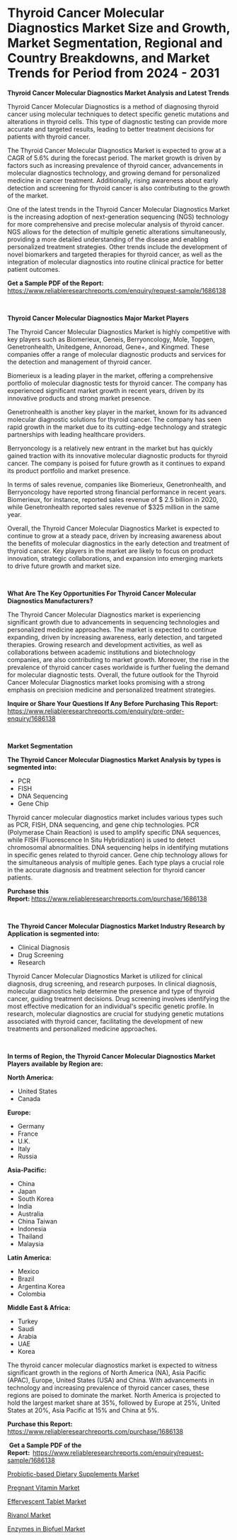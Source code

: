 <p><h1>Thyroid Cancer Molecular Diagnostics Market Size and Growth, Market Segmentation, Regional and Country Breakdowns, and Market Trends for Period from 2024 -  2031</h1></p><p><strong>Thyroid Cancer Molecular Diagnostics Market Analysis and Latest Trends</strong></p>
<p><p>Thyroid Cancer Molecular Diagnostics is a method of diagnosing thyroid cancer using molecular techniques to detect specific genetic mutations and alterations in thyroid cells. This type of diagnostic testing can provide more accurate and targeted results, leading to better treatment decisions for patients with thyroid cancer.</p><p>The Thyroid Cancer Molecular Diagnostics Market is expected to grow at a CAGR of 5.6% during the forecast period. The market growth is driven by factors such as increasing prevalence of thyroid cancer, advancements in molecular diagnostics technology, and growing demand for personalized medicine in cancer treatment. Additionally, rising awareness about early detection and screening for thyroid cancer is also contributing to the growth of the market.</p><p>One of the latest trends in the Thyroid Cancer Molecular Diagnostics Market is the increasing adoption of next-generation sequencing (NGS) technology for more comprehensive and precise molecular analysis of thyroid cancer. NGS allows for the detection of multiple genetic alterations simultaneously, providing a more detailed understanding of the disease and enabling personalized treatment strategies. Other trends include the development of novel biomarkers and targeted therapies for thyroid cancer, as well as the integration of molecular diagnostics into routine clinical practice for better patient outcomes.</p></p>
<p><strong>Get a Sample PDF of the Report:&nbsp;</strong> <a href="https://www.reliableresearchreports.com/enquiry/request-sample/1686138">https://www.reliableresearchreports.com/enquiry/request-sample/1686138</a></p>
<p>&nbsp;</p>
<p><strong>Thyroid Cancer Molecular Diagnostics Major Market Players</strong></p>
<p><p>The Thyroid Cancer Molecular Diagnostics Market is highly competitive with key players such as Biomerieux, Geneis, Berryoncology, Mole, Topgen, Genetronhealth, Unitedgene, Annoroad, Gene+, and Kingmed. These companies offer a range of molecular diagnostic products and services for the detection and management of thyroid cancer.</p><p>Biomerieux is a leading player in the market, offering a comprehensive portfolio of molecular diagnostic tests for thyroid cancer. The company has experienced significant market growth in recent years, driven by its innovative products and strong market presence.</p><p>Genetronhealth is another key player in the market, known for its advanced molecular diagnostic solutions for thyroid cancer. The company has seen rapid growth in the market due to its cutting-edge technology and strategic partnerships with leading healthcare providers.</p><p>Berryoncology is a relatively new entrant in the market but has quickly gained traction with its innovative molecular diagnostic products for thyroid cancer. The company is poised for future growth as it continues to expand its product portfolio and market presence.</p><p>In terms of sales revenue, companies like Biomerieux, Genetronhealth, and Berryoncology have reported strong financial performance in recent years. Biomerieux, for instance, reported sales revenue of $ 2.5 billion in 2020, while Genetronhealth reported sales revenue of $325 million in the same year.</p><p>Overall, the Thyroid Cancer Molecular Diagnostics Market is expected to continue to grow at a steady pace, driven by increasing awareness about the benefits of molecular diagnostics in the early detection and treatment of thyroid cancer. Key players in the market are likely to focus on product innovation, strategic collaborations, and expansion into emerging markets to drive future growth and market size.</p></p>
<p>&nbsp;</p>
<p><strong>What Are The Key Opportunities For Thyroid Cancer Molecular Diagnostics Manufacturers?</strong></p>
<p><p>The Thyroid Cancer Molecular Diagnostics market is experiencing significant growth due to advancements in sequencing technologies and personalized medicine approaches. The market is expected to continue expanding, driven by increasing awareness, early detection, and targeted therapies. Growing research and development activities, as well as collaborations between academic institutions and biotechnology companies, are also contributing to market growth. Moreover, the rise in the prevalence of thyroid cancer cases worldwide is further fueling the demand for molecular diagnostic tests. Overall, the future outlook for the Thyroid Cancer Molecular Diagnostics market looks promising with a strong emphasis on precision medicine and personalized treatment strategies.</p></p>
<p><strong>Inquire or Share Your Questions If Any Before Purchasing This Report:</strong> <a href="https://www.reliableresearchreports.com/enquiry/pre-order-enquiry/1686138">https://www.reliableresearchreports.com/enquiry/pre-order-enquiry/1686138</a></p>
<p>&nbsp;</p>
<p><strong>Market Segmentation</strong></p>
<p><strong>The Thyroid Cancer Molecular Diagnostics Market Analysis by types is segmented into:</strong></p>
<p><ul><li>PCR</li><li>FISH</li><li>DNA Sequencing</li><li>Gene Chip</li></ul></p>
<p><p>Thyroid cancer molecular diagnostics market includes various types such as PCR, FISH, DNA sequencing, and gene chip technologies. PCR (Polymerase Chain Reaction) is used to amplify specific DNA sequences, while FISH (Fluorescence In Situ Hybridization) is used to detect chromosomal abnormalities. DNA sequencing helps in identifying mutations in specific genes related to thyroid cancer. Gene chip technology allows for the simultaneous analysis of multiple genes. Each type plays a crucial role in the accurate diagnosis and treatment selection for thyroid cancer patients.</p></p>
<p><strong>Purchase this Report:&nbsp;</strong><a href="https://www.reliableresearchreports.com/purchase/1686138">https://www.reliableresearchreports.com/purchase/1686138</a></p>
<p>&nbsp;</p>
<p><strong>The Thyroid Cancer Molecular Diagnostics Market Industry Research by Application is segmented into:</strong></p>
<p><ul><li>Clinical Diagnosis</li><li>Drug Screening</li><li>Research</li></ul></p>
<p><p>Thyroid Cancer Molecular Diagnostics Market is utilized for clinical diagnosis, drug screening, and research purposes. In clinical diagnosis, molecular diagnostics help determine the presence and type of thyroid cancer, guiding treatment decisions. Drug screening involves identifying the most effective medication for an individual's specific genetic profile. In research, molecular diagnostics are crucial for studying genetic mutations associated with thyroid cancer, facilitating the development of new treatments and personalized medicine approaches.</p></p>
<p>&nbsp;</p>
<p><strong>In terms of Region, the Thyroid Cancer Molecular Diagnostics Market Players available by Region are:</strong></p>
<p>
    <p> <strong> North America: </strong>
        <ul>
            <li>United States</li>
            <li>Canada</li>
        </ul>
        </p> 
    <p> <strong> Europe: </strong>
        <ul>
            <li>Germany</li>
            <li>France</li>
            <li>U.K.</li>
            <li>Italy</li>
            <li>Russia</li>
        </ul>
        </p> 
    <p> <strong> Asia-Pacific: </strong>
        <ul>
            <li>China</li>
            <li>Japan</li>
            <li>South Korea</li>
            <li>India</li>
            <li>Australia</li>
            <li>China Taiwan</li>
            <li>Indonesia</li>
            <li>Thailand</li>
            <li>Malaysia</li>
        </ul>
        </p> 
    <p> <strong> Latin America: </strong>
        <ul>
            <li>Mexico</li>
            <li>Brazil</li>
            <li>Argentina Korea</li>
            <li>Colombia</li>
        </ul>
        </p> 
    <p> <strong> Middle East & Africa: </strong>
        <ul>
            <li>Turkey</li>
            <li>Saudi</li>
            <li>Arabia</li>
            <li>UAE</li>
            <li>Korea</li>
        </ul>
    </p>
    </p>
<p><p>The thyroid cancer molecular diagnostics market is expected to witness significant growth in the regions of North America (NA), Asia Pacific (APAC), Europe, United States (USA) and China. With advancements in technology and increasing prevalence of thyroid cancer cases, these regions are poised to dominate the market. North America is projected to hold the largest market share at 35%, followed by Europe at 25%, United States at 20%, Asia Pacific at 15% and China at 5%.</p></p>
<p><strong>Purchase this Report: </strong><a href="https://www.reliableresearchreports.com/purchase/1686138">https://www.reliableresearchreports.com/purchase/1686138</a></p>
<p>&nbsp;<strong>Get a Sample PDF of the Report:&nbsp;&nbsp;</strong><a href="https://www.reliableresearchreports.com/enquiry/request-sample/1686138">https://www.reliableresearchreports.com/enquiry/request-sample/1686138</a></p>
<p><strong></strong></p>
<p><p><a href="https://github.com/pjcfca/Market-Research-Report-List-1/blob/main/probiotic-based-dietary-supplements-market.md">Probiotic-based Dietary Supplements Market</a></p><p><a href="https://medium.com/@lealemke/pregnant-vitamin-market-size-market-outlook-and-market-forecast-2024-to-2031-b16da6c3d432">Pregnant Vitamin Market</a></p><p><a href="https://medium.com/@lealemke/effervescent-tablet-market-outlook-industry-overview-and-forecast-2024-to-2031-317dd5f946ee">Effervescent Tablet Market</a></p><p><a href="https://medium.com/@lealemke/rivanol-market-furnishes-information-on-market-share-market-trends-and-market-growth-1f87085182ca">Rivanol Market</a></p><p><a href="https://github.com/johnbach50/Market-Research-Report-List-2/blob/main/enzymes-in-biofuel-market.md">Enzymes in Biofuel Market</a></p></p>
